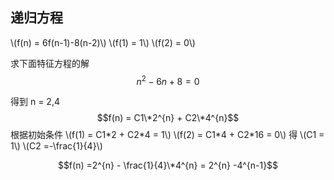 ## 递归方程 ##

\\(f(n) = 6f(n-1)-8(n-2)\\)
\\(f(1) = 1\\)
\\(f(2) = 0\\)

求下面特征方程的解
$$ n^{2} - 6n + 8 = 0$$

得到 n = 2,4
$$f(n) = C1\*2^{n} + C2\*4^{n}$$
根据初始条件
\\(f(1) = C1\*2 + C2\*4 = 1\\)
\\(f(2) = C1\*4 + C2\*16 = 0\\)
得
\\(C1 = 1\\)
\\(C2 =-\frac{1}{4}\\)

$$f(n) =2^{n} - \frac{1}{4}\*4^{n} =  2^{n} -4^{n-1}$$ 
